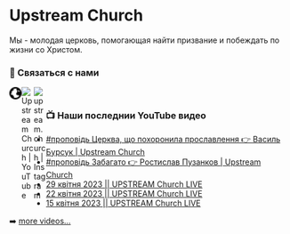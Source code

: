 # Upstream Church

Мы - молодая церковь, помогающая найти призвание и побеждать по жизни со Христом.

### 👥 Связаться с нами

[<img align="left" alt="upstream.life" width="22px" src="https://raw.githubusercontent.com/iconic/open-iconic/master/svg/globe.svg" />][website]
[<img align="left" alt="UpstreamChurch | YouTube" width="22px" src="https://cdn.jsdelivr.net/npm/simple-icons@v3/icons/youtube.svg" />][youtube]
[<img align="left" alt="upstream.church | Instagram" width="22px" src="https://cdn.jsdelivr.net/npm/simple-icons@v3/icons/instagram.svg" />][instagram]

<br />

### 📺 Наши последнии YouTube видео
<!-- YOUTUBE:START -->
- [#проповідь Церква, що похоронила прославлення 👉 Василь Бурсук | Upstream Church](https://www.youtube.com/watch?v=tfD6OpIccdo)
- [#проповідь Забагато 👉 Ростислав Пузанков | Upstream Church](https://www.youtube.com/watch?v=0Jr_qTzH0sU)
- [29 квітня 2023 || UPSTREAM Church LIVE](https://www.youtube.com/watch?v=nf09rX1MO88)
- [22 квітня 2023 || UPSTREAM Church LIVE](https://www.youtube.com/watch?v=YidRUkChbJc)
- [15 квітня 2023 || UPSTREAM Church LIVE](https://www.youtube.com/watch?v=rkvhe0VTUTo)
<!-- YOUTUBE:END -->

➡️ [more videos...](https://youtube.com/UpstreamChurch)

[website]: https://upstream.life/
[youtube]: https://youtube.com/UpstreamChurch
[instagram]: https://www.instagram.com/upstream.church
